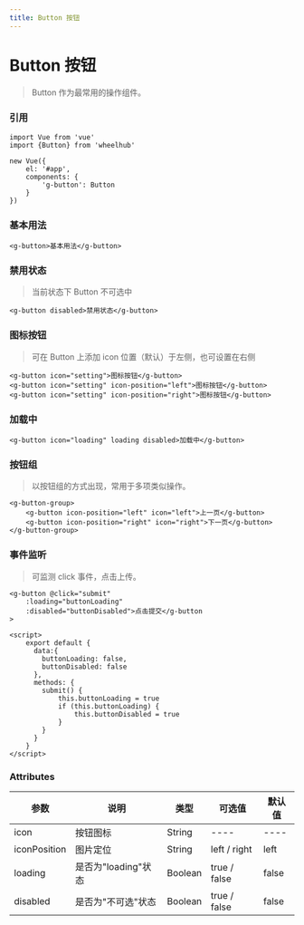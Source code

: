 ```yaml
---
title: Button 按钮
---
```


# Button 按钮

> Button 作为最常用的操作组件。

### 引用

```
import Vue from 'vue'
import {Button} from 'wheelhub'

new Vue({
    el: '#app',
    components: {
        'g-button': Button
    }
})
```

### 基本用法

<p></p>
<g-button-normal></g-button-normal>
<p></p>

```
<g-button>基本用法</g-button>
```

### 禁用状态

> 当前状态下 Button 不可选中

<p></p>
<g-button-disabled disabled></g-button-disabled>
<p></p>

```
<g-button disabled>禁用状态</g-button>
```

### 图标按钮

> 可在 Button 上添加 icon 位置（默认）于左侧，也可设置在右侧

<p></p>
<g-button-icon icon="setting" iconPosition="left"></g-button-icon>
<p></p>
<p></p>
<g-button-icon icon="setting" iconPosition="right"></g-button-icon>
<p></p>

```
<g-button icon="setting">图标按钮</g-button>
<g-button icon="setting" icon-position="left">图标按钮</g-button>
<g-button icon="setting" icon-position="right">图标按钮</g-button>
```

### 加载中

<p></p>
<g-button-loading loading disabled></g-button-loading>
<p></p>

```
<g-button icon="loading" loading disabled>加载中</g-button>
```

### 按钮组

> 以按钮组的方式出现，常用于多项类似操作。

<g-button-group></g-button-group>

```
<g-button-group>
    <g-button icon-position="left" icon="left">上一页</g-button>
    <g-button icon-position="right" icon="right">下一页</g-button>
</g-button-group>
```

### 事件监听

> 可监测 click 事件，点击上传。

<g-button-click></g-button-click>

```
<g-button @click="submit" 
    :loading="buttonLoading" 
    :disabled="buttonDisabled">点击提交</g-button
>

<script>
    export default {
      data:{
        buttonLoading: false,
        buttonDisabled: false
      },
      methods: {
        submit() {
            this.buttonLoading = true
            if (this.buttonLoading) {
                this.buttonDisabled = true
            }
        }
      }
    }
</script>
```

### Attributes

| 参数 | 说明 | 类型 | 可选值 | 默认值 |
| ---- | ---- | ---- | ---- | ---- | 
| icon | 按钮图标 | String | ---- | ---- | 
| iconPosition | 图片定位 | String | left / right | left | 
| loading | 是否为"loading"状态 | Boolean | true / false | false | 
| disabled | 是否为"不可选"状态 | Boolean | true / false | false |